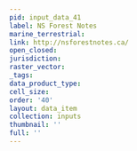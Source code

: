 ```yaml
---
pid: input_data_41
label: NS Forest Notes
marine_terrestrial: 
link: http://nsforestnotes.ca/
open_closed: 
jurisdiction: 
raster_vector: 
_tags: 
data_product_type: 
cell_size: 
order: '40'
layout: data_item
collection: inputs
thumbnail: ''
full: ''
---
```

